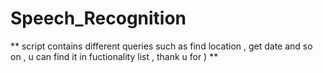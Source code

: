 # Speech_Recognition
** script contains different queries such as find location , get date and so on , u can find it in fuctionality list , thank u for ) **

